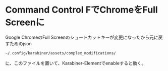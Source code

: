 # Command Control FでChromeをFull Screenに

Google ChromeのFull Screenのショートカットキーが変更になったから元に戻すためのjson

```
~/.config/karabiner/assets/complex_modifications/
```
に、このファイルを置いて、Karabiner-Elementでenableすると動く。
